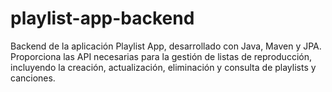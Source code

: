 # playlist-app-backend
Backend de la aplicación Playlist App, desarrollado con Java, Maven y JPA. Proporciona las API necesarias para la gestión de listas de reproducción, incluyendo la creación, actualización, eliminación y consulta de playlists y canciones.
